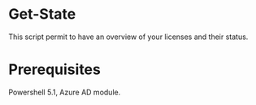 # Get-State
This script permit to have an overview of your licenses and their status.

# Prerequisites
Powershell 5.1,
Azure AD module.

